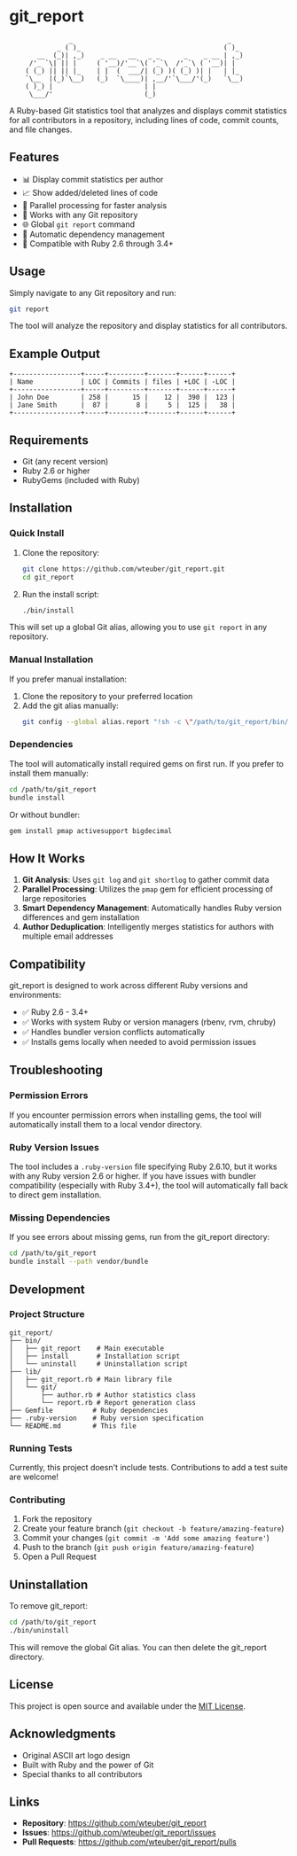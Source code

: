 # git_report

```
               _                                       _
            _ ( )_                                    ( )_
       __  (_)| ,_)    _ __   __   _ _      _    _ __ | ,_)
     /'_ `\| || |     ( '__)/'__`\( '_`\  /'_`\ ( '__)| |
    ( (_) || || |_    | |  (  ___/| (_) )( (_) )| |   | |_
    `\__  |(_)`\__)   (_)  `\____)| ,__/'`\___/'(_)   `\__)
    ( )_) |                       | |
     \___/'                       (_)
```

A Ruby-based Git statistics tool that analyzes and displays commit statistics for all contributors in a repository, including lines of code, commit counts, and file changes.

## Features

- 📊 Display commit statistics per author
- 📈 Show added/deleted lines of code
- 🚀 Parallel processing for faster analysis
- 🔧 Works with any Git repository
- 🌐 Global `git report` command
- 🔄 Automatic dependency management
- 💎 Compatible with Ruby 2.6 through 3.4+

## Usage

Simply navigate to any Git repository and run:

```bash
git report
```

The tool will analyze the repository and display statistics for all contributors.

## Example Output

```
+-----------------+-----+---------+-------+------+------+
| Name            | LOC | Commits | files | +LOC | -LOC |
+-----------------+-----+---------+-------+------+------+
| John Doe        | 258 |      15 |    12 |  390 |  123 |
| Jane Smith      |  87 |       8 |     5 |  125 |   38 |
+-----------------+-----+---------+-------+------+------+
```

## Requirements

- Git (any recent version)
- Ruby 2.6 or higher
- RubyGems (included with Ruby)

## Installation

### Quick Install

1. Clone the repository:
   ```bash
   git clone https://github.com/wteuber/git_report.git
   cd git_report
   ```

2. Run the install script:
   ```bash
   ./bin/install
   ```

This will set up a global Git alias, allowing you to use `git report` in any repository.

### Manual Installation

If you prefer manual installation:

1. Clone the repository to your preferred location
2. Add the git alias manually:
   ```bash
   git config --global alias.report "!sh -c \"/path/to/git_report/bin/git_report\""
   ```

### Dependencies

The tool will automatically install required gems on first run. If you prefer to install them manually:

```bash
cd /path/to/git_report
bundle install
```

Or without bundler:
```bash
gem install pmap activesupport bigdecimal
```

## How It Works

1. **Git Analysis**: Uses `git log` and `git shortlog` to gather commit data
2. **Parallel Processing**: Utilizes the `pmap` gem for efficient processing of large repositories
3. **Smart Dependency Management**: Automatically handles Ruby version differences and gem installation
4. **Author Deduplication**: Intelligently merges statistics for authors with multiple email addresses

## Compatibility

git_report is designed to work across different Ruby versions and environments:

- ✅ Ruby 2.6 - 3.4+
- ✅ Works with system Ruby or version managers (rbenv, rvm, chruby)
- ✅ Handles bundler version conflicts automatically
- ✅ Installs gems locally when needed to avoid permission issues

## Troubleshooting

### Permission Errors

If you encounter permission errors when installing gems, the tool will automatically install them to a local vendor directory.

### Ruby Version Issues

The tool includes a `.ruby-version` file specifying Ruby 2.6.10, but it works with any Ruby version 2.6 or higher. If you have issues with bundler compatibility (especially with Ruby 3.4+), the tool will automatically fall back to direct gem installation.

### Missing Dependencies

If you see errors about missing gems, run from the git_report directory:
```bash
cd /path/to/git_report
bundle install --path vendor/bundle
```

## Development

### Project Structure

```
git_report/
├── bin/
│   ├── git_report    # Main executable
│   ├── install       # Installation script
│   └── uninstall     # Uninstallation script
├── lib/
│   ├── git_report.rb # Main library file
│   └── git/
│       ├── author.rb # Author statistics class
│       └── report.rb # Report generation class
├── Gemfile          # Ruby dependencies
├── .ruby-version    # Ruby version specification
└── README.md        # This file
```

### Running Tests

Currently, this project doesn't include tests. Contributions to add a test suite are welcome!

### Contributing

1. Fork the repository
2. Create your feature branch (`git checkout -b feature/amazing-feature`)
3. Commit your changes (`git commit -m 'Add some amazing feature'`)
4. Push to the branch (`git push origin feature/amazing-feature`)
5. Open a Pull Request

## Uninstallation

To remove git_report:

```bash
cd /path/to/git_report
./bin/uninstall
```

This will remove the global Git alias. You can then delete the git_report directory.

## License

This project is open source and available under the [MIT License](LICENSE).

## Acknowledgments

- Original ASCII art logo design
- Built with Ruby and the power of Git
- Special thanks to all contributors

## Links

- **Repository**: https://github.com/wteuber/git_report
- **Issues**: https://github.com/wteuber/git_report/issues
- **Pull Requests**: https://github.com/wteuber/git_report/pulls
